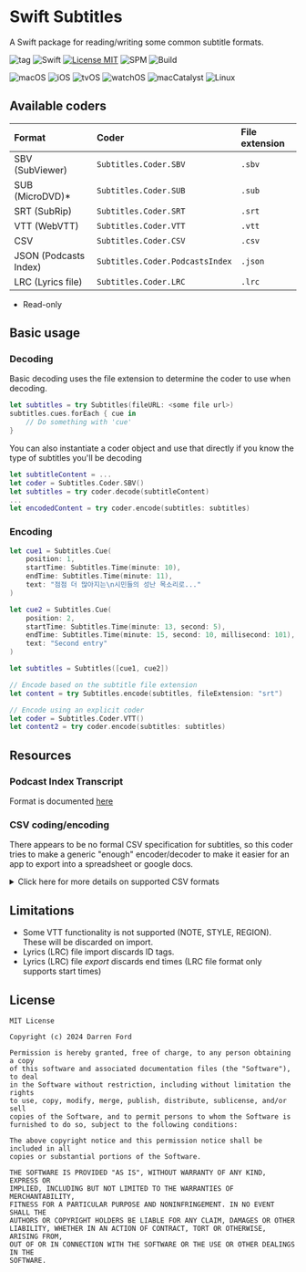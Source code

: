 # Swift Subtitles

A Swift package for reading/writing some common subtitle formats.

![tag](https://img.shields.io/github/v/tag/dagronf/SwiftSubtitles)
![Swift](https://img.shields.io/badge/Swift-5.4-orange.svg)
[![License MIT](https://img.shields.io/badge/license-MIT-magenta.svg)](https://github.com/dagronf/SwiftSubtitles/blob/master/LICENSE) 
![SPM](https://img.shields.io/badge/spm-compatible-maroon.svg)
![Build](https://img.shields.io/github/actions/workflow/status/dagronf/SwiftSubtitles/swift.yml)

![macOS](https://img.shields.io/badge/macOS-10.13+-darkblue)
![iOS](https://img.shields.io/badge/iOS-12+-crimson)
![tvOS](https://img.shields.io/badge/tvOS-12+-forestgreen)
![watchOS](https://img.shields.io/badge/watchOS-6+-indigo)
![macCatalyst](https://img.shields.io/badge/macCatalyst-2+-orangered)
![Linux](https://img.shields.io/badge/Linux-compatible-peru)

## Available coders

| Format                | Coder                            | File extension  |
|:----------------------|:---------------------------------|:----------------|
| SBV (SubViewer)       | `Subtitles.Coder.SBV`            | `.sbv`          |
| SUB (MicroDVD)*       | `Subtitles.Coder.SUB`            | `.sub`          |
| SRT (SubRip)          | `Subtitles.Coder.SRT`            | `.srt`          |
| VTT (WebVTT)          | `Subtitles.Coder.VTT`            | `.vtt`          |
| CSV                   | `Subtitles.Coder.CSV`            | `.csv`          |
| JSON (Podcasts Index) | `Subtitles.Coder.PodcastsIndex`  | `.json`         |
| LRC (Lyrics file)     | `Subtitles.Coder.LRC`            | `.lrc`          |

* Read-only

## Basic usage

### Decoding

Basic decoding uses the file extension to determine the coder to use when decoding.

```swift
let subtitles = try Subtitles(fileURL: <some file url>)
subtitles.cues.forEach { cue in
	// Do something with 'cue'
}
```

You can also instantiate a coder object and use that directly if you know the type of subtitles you'll be decoding

```swift
let subtitleContent = ...
let coder = Subtitles.Coder.SBV()
let subtitles = try coder.decode(subtitleContent)
...
let encodedContent = try coder.encode(subtitles: subtitles)
``` 

### Encoding

```swift
let cue1 = Subtitles.Cue(
	position: 1,
	startTime: Subtitles.Time(minute: 10),
	endTime: Subtitles.Time(minute: 11),
	text: "점점 더 많아지는\n시민들의 성난 목소리로..."
)

let cue2 = Subtitles.Cue(
	position: 2,
	startTime: Subtitles.Time(minute: 13, second: 5),
	endTime: Subtitles.Time(minute: 15, second: 10, millisecond: 101),
	text: "Second entry"
)

let subtitles = Subtitles([cue1, cue2])

// Encode based on the subtitle file extension
let content = try Subtitles.encode(subtitles, fileExtension: "srt")

// Encode using an explicit coder
let coder = Subtitles.Coder.VTT()
let content2 = try coder.encode(subtitles: subtitles)
```

## Resources

### Podcast Index Transcript

Format is documented [here](https://github.com/Podcastindex-org/podcast-namespace/blob/main/transcripts/transcripts.md#json)

### CSV coding/encoding

There appears to be no formal CSV specification for subtitles, so this coder tries to make a generic "enough" encoder/decoder to make it easier for an app to export into a spreadsheet or google docs.

<details>
<summary>Click here for more details on supported CSV formats</summary>

The CSV must conform to [RFC 4180](https://www.rfc-editor.org/rfc/rfc4180.html)

* Text that contains double-quotes must be double-double-quoted (eg. ">> ALICE: My cat is named ""cat"" and is quite arrogant")
* Text containing newlines must be encapsulated in quotes. (eg. ">> ALICE: What about you?\n>> ROB: I don't have an opinion")

This library uses [TinyCSV](https://github.com/dagronf/TinyCSV) for CSV coding/decoding.

During decoding, the coder ignores the header if it exists, and assumes a particular ordering for the columns

By default, the encoder/decoder assumes a `<position>, <start-time>, <end-time>, <text>` format, however this
can be configured in the coder's initializer.

#### Time formats supported for decoding

* SBV style: `00:00:00.000`
* SRT style: `00:00:00,000`
* Common style: `00:00:00:000`
* milliseconds: `102727`

#### Examples using common style text formats

```
No.,Timecode In,Timecode Out,Subtitle
1, 00:00:00:599, 00:00:04.160, ">> ALICE: Hi, my name is Alice Miller and this is John Brown"
2, 00:00:04:160, 00:00:06.770, ">> JOHN: and we're the owners of ""Miller Bakery""."
```

```
Position,Start time,End Time,Text
51,00:00:00:599,00:00:04.160,">> ALICE: Hi, my name is Alice Miller and this is John Brown"
52,00:00:04:160,00:00:06.770,">> JOHN: and we're the owners of ""Miller Bakery""."
```

#### An example using millisecond durations and containing line feeds within the text

```
1, 91216, 93093, "РегалВю ТЕЛЕМАРКЕТИНГ
АНДЕРСЪН - МЕНИДЖЪР"
2, 102727, 104562, "Тук пише, че 5 години сте бил"
3, 104646, 107232, "мениджър на ресторант ""Ръсти Скапър""."
```

</details>

## Limitations

* Some VTT functionality is not supported (NOTE, STYLE, REGION). These will be discarded on import. 
* Lyrics (LRC) file import discards ID tags.
* Lyrics (LRC) file _export_ discards end times (LRC file format only supports start times)

## License

```
MIT License

Copyright (c) 2024 Darren Ford

Permission is hereby granted, free of charge, to any person obtaining a copy
of this software and associated documentation files (the "Software"), to deal
in the Software without restriction, including without limitation the rights
to use, copy, modify, merge, publish, distribute, sublicense, and/or sell
copies of the Software, and to permit persons to whom the Software is
furnished to do so, subject to the following conditions:

The above copyright notice and this permission notice shall be included in all
copies or substantial portions of the Software.

THE SOFTWARE IS PROVIDED "AS IS", WITHOUT WARRANTY OF ANY KIND, EXPRESS OR
IMPLIED, INCLUDING BUT NOT LIMITED TO THE WARRANTIES OF MERCHANTABILITY,
FITNESS FOR A PARTICULAR PURPOSE AND NONINFRINGEMENT. IN NO EVENT SHALL THE
AUTHORS OR COPYRIGHT HOLDERS BE LIABLE FOR ANY CLAIM, DAMAGES OR OTHER
LIABILITY, WHETHER IN AN ACTION OF CONTRACT, TORT OR OTHERWISE, ARISING FROM,
OUT OF OR IN CONNECTION WITH THE SOFTWARE OR THE USE OR OTHER DEALINGS IN THE
SOFTWARE.
```

